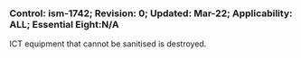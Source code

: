 ### Control: ism-1742; Revision: 0; Updated: Mar-22; Applicability: ALL; Essential Eight:N/A
<p>ICT equipment that cannot be sanitised is destroyed.</p>
